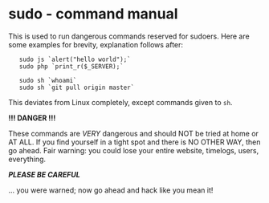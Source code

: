 # sudo - command manual

This is used to run dangerous commands reserved for sudoers.
Here are some examples for brevity, explanation follows after:

```
   sudo js `alert("hello world");`
   sudo php `print_r($_SERVER);`

   sudo sh `whoami`
   sudo sh `git pull origin master`
```

This deviates from Linux completely, except commands given to `sh`.

**!!! DANGER !!!**

These commands are *VERY* dangerous and should NOT be tried at home or AT ALL.
If you find yourself in a tight spot and there is NO OTHER WAY, then go ahead.
Fair warning: you could lose your entire website, timelogs, users, everything.

***PLEASE BE CAREFUL***

... you were warned; now go ahead and hack like you mean it!
